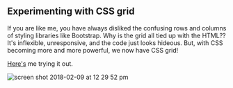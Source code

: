 ## Experimenting with CSS grid
If you are like me, you have always disliked the confusing rows and columns of styling libraries like Bootstrap. Why is the grid all tied up with the HTML?? It's inflexible, unresponsive, and the code just looks hideous. But, with CSS becoming more and more powerful, we now have CSS grid!

[Here's](www.m-tambo.com/css-grid-demo) me trying it out.

![screen shot 2018-02-09 at 12 29 52 pm](https://user-images.githubusercontent.com/23462252/36043537-3a40c344-0d95-11e8-9bbd-96f40e9e1a1f.png)
